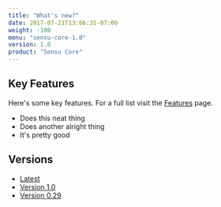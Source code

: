 ```yaml
---
title: "What's new?"
date: 2017-07-21T13:06:31-07:00
weight: -100
menu: "sensu-core-1.0"
version: 1.0
product: "Sensu Core"
---
```


## Key Features
Here's some key features. For a full list visit the [Features](/sensu-core/1.0/features/) page.

- Does this neat thing
- Does another alright thing
- It's pretty good

## Versions

- [Latest](/sensu-core/latest/)
- [Version 1.0](/sensu-core/1.0)
- [Version 0.29](/sensu-core/0.29/)
